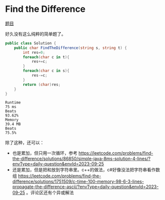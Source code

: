 # Find the Difference

[题目](https://leetcode.com/problems/find-the-difference)

好久没有这么纯粹的简单题了。
```c#
public class Solution {
    public char FindTheDifference(string s, string t) {
        int res=0;
        foreach(char c in t){
            res+=c;
        }
        foreach(char c in s){
            res-=c;
        }
        return (char)res;
    }
}
```
```
Runtime
75 ms
Beats
93.62%
Memory
39.4 MB
Beats
75.5%
```
除了这种，还可以：
- 也是累加，但只用一次循环，参考 https://leetcode.com/problems/find-the-difference/solutions/86850/simple-java-8ms-solution-4-lines/?envType=daily-question&envId=2023-09-25
- 还是累加，但是把和放到字符串里。c++的做法，c#好像没法把字符串看作数组 https://leetcode.com/problems/find-the-difference/solutions/1751509/c-time-100-memory-98-6-3-lines-propagate-the-difference-ascii/?envType=daily-question&envId=2023-09-25 。评论区还有个异或解法